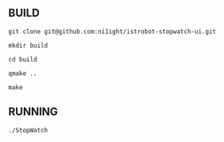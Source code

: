 ## BUILD ##

`git clone git@github.com:ni1ight/istrobot-stopwatch-ui.git`

`mkdir build`

`cd build`

`qmake ..`

`make`

## RUNNING ##

`./StopWatch`
